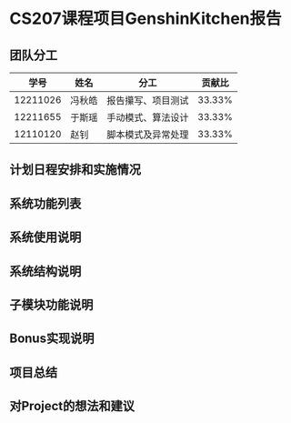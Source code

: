 # CS207课程项目GenshinKitchen报告

## 团队分工

| 学号     | 姓名   | 分工               | 贡献比 |
| -------- | ------ | ------------------ | ------ |
| 12211026 | 冯秋皓 | 报告攥写、项目测试 | 33.33% |
| 12211655 | 于斯瑶 | 手动模式、算法设计 | 33.33% |
| 12110120 | 赵钊   | 脚本模式及异常处理 | 33.33% |

## 计划日程安排和实施情况



## 系统功能列表



## 系统使用说明



## 系统结构说明



## 子模块功能说明



## Bonus实现说明



## 项目总结



## 对Project的想法和建议



